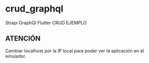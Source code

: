 # crud_graphql
 Strapi GraphQl Flutter CRUD EJEMPLO

## ATENCIÓN 
Cambiar localhost por la IP local para poder ver la aplicación en el emulador.